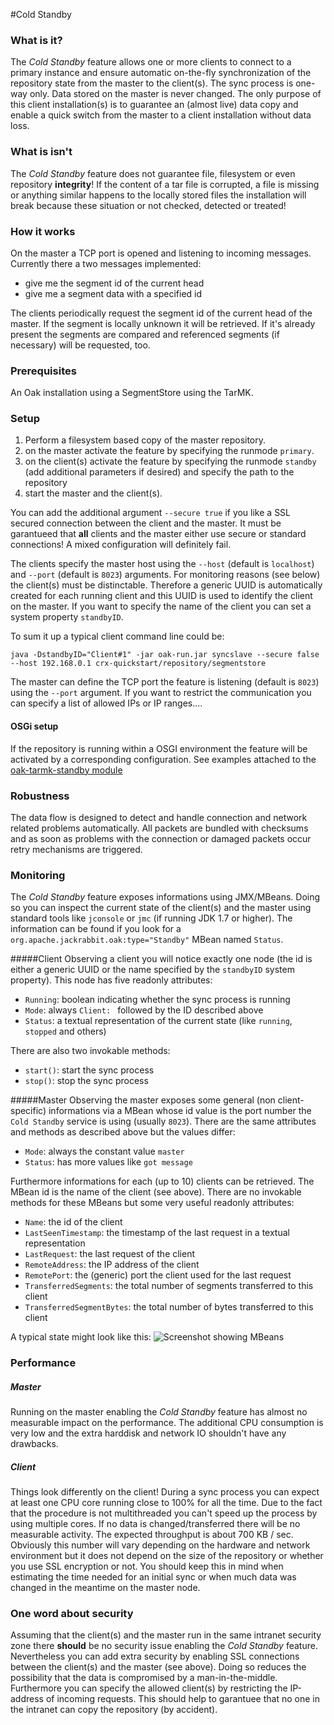 <!--
   Licensed to the Apache Software Foundation (ASF) under one or more
   contributor license agreements.  See the NOTICE file distributed with
   this work for additional information regarding copyright ownership.
   The ASF licenses this file to You under the Apache License, Version 2.0
   (the "License"); you may not use this file except in compliance with
   the License.  You may obtain a copy of the License at

       http://www.apache.org/licenses/LICENSE-2.0

   Unless required by applicable law or agreed to in writing, software
   distributed under the License is distributed on an "AS IS" BASIS,
   WITHOUT WARRANTIES OR CONDITIONS OF ANY KIND, either express or implied.
   See the License for the specific language governing permissions and
   limitations under the License.
  -->

#Cold Standby

### What is it?

The *Cold Standby* feature allows one or more clients to connect to a primary instance and ensure automatic on-the-fly synchronization of the repository state from the master to the client(s). The sync process is one-way only. Data stored on the master is never changed. The only purpose of this client installation(s) is to guarantee an (almost live) data copy and enable a quick switch from the master to a client installation without data loss.

### What is isn't

The *Cold Standby* feature does not guarantee file, filesystem or even repository **integrity**! If the content of a tar file is corrupted, a file is missing or anything similar happens to the locally stored files the installation will break because these situation or not checked, detected or treated!

### How it works

On the master a TCP port is opened and listening to incoming messages. Currently there a two messages implemented:

* give me the segment id of the current head
* give me a segment data with a specified id

The clients periodically request the segment id of the current head of the master. If the segment is locally unknown it will be retrieved. If it's already present the segments are compared and referenced segments (if necessary) will be requested, too.


### Prerequisites

An Oak installation using a SegmentStore using the TarMK.

### Setup

1. Perform a filesystem based copy of the master repository.
2. on the master activate the feature by specifying the runmode `primary`.
3. on the client(s) activate the feature by specifying the runmode `standby` (add additional parameters if desired) and specify the path to the repository
4. start the master and the client(s).

You can add the additional argument `--secure true` if you like a SSL secured connection between the client and the master. It must be garantueed that **all** clients and the master either use secure or standard connections! A mixed configuration will definitely fail.

The clients specify the master host using the `--host` (default is `localhost`) and `--port` (default is `8023`) arguments. For monitoring reasons (see below) the client(s) must be distinctable. Therefore a generic UUID is automatically created for each running client and this UUID is used to identify the client on the master. If you want to specify the name of the client you can set a system property `standbyID`.

To sum it up a typical client command line could be:

	java -DstandbyID="Client#1" -jar oak-run.jar syncslave --secure false --host 192.168.0.1 crx-quickstart/repository/segmentstore

<!-- TODO: add the master specific arguments (like the accepted incoming IP ranges) -->
The master can define the TCP port the feature is listening (default is `8023`) using the `--port` argument. If you want to restrict the communication you can specify a list of allowed IPs or IP ranges....

#### OSGi setup
If the repository is running within a OSGI environment the feature will be activated by a corresponding configuration. See examples attached to the [oak-tarmk-standby module](https://github.com/apache/jackrabbit-oak/tree/trunk/oak-tarmk-standby/osgi-conf)

### Robustness

The data flow is designed to detect and handle connection and network related problems automatically. All packets are bundled with checksums and as soon as problems with the connection or damaged packets occur retry mechanisms are triggered.

### Monitoring

The *Cold Standby* feature exposes informations using JMX/MBeans. Doing so you can inspect the current state of the client(s) and the master using standard tools like `jconsole` or `jmc` (if running JDK 1.7 or higher). The information can be found if you look for a `org.apache.jackrabbit.oak:type="Standby"` MBean named `Status`.

#####Client
Observing a client you will notice exactly one node (the id is either a generic UUID or the name specified by the `standbyID` system property). This node has five readonly attributes:

* `Running`: boolean indicating whether the sync process is running
* `Mode`: always `Client: ` followed by the ID described above
* `Status`: a textual representation of the current state (like `running`, `stopped` and others)

There are also two invokable methods:

* `start()`: start the sync process
* `stop()`: stop the sync process

#####Master
Observing the master exposes some general (non client-specific) informations via a MBean whose id value is the port number the `Cold Standby` service is using (usually `8023`). There are the same attributes and methods as described above but the values differ:

* `Mode`: always the constant value `master`
* `Status`: has more values like `got message`

Furthermore informations for each (up to 10) clients can be retrieved. The MBean id is the name of the client (see above). There are no invokable methods for these MBeans but some very useful readonly attributes:

* `Name`: the id of the client
* `LastSeenTimestamp`: the timestamp of the last request in a textual representation
* `LastRequest`: the last request of the client
* `RemoteAddress`: the IP address of the client
* `RemotePort`: the (generic) port the client used for the last request
* `TransferredSegments`: the total number of segments transferred to this client
* `TransferredSegmentBytes`: the total number of bytes transferred to this client

A typical state might look like this:
![Screenshot showing MBeans](mbeans.png)

### Performance

##### Master
Running on the master enabling the *Cold Standby* feature has almost no measurable impact on the performance. The additional CPU consumption is very low and the extra harddisk and network IO shouldn't have any drawbacks.

##### Client
Things look differently on the client! During a sync process you can expect at least one CPU core running close to 100% for all the time. Due to the fact that the procedure is not multithreaded you can't speed up the process by using multiple cores. If no data is changed/transferred there will be no measurable activity. The expected throughput is about 700 KB / sec. Obviously this number will vary depending on the hardware and network environment but it does not depend on the size of the repository or whether you use SSL encryption or not. You should keep this in mind when estimating the time needed for an initial sync or when much data was changed in the meantime on the master node.

### One word about security

Assuming that the client(s) and the master run in the same intranet security zone there **should** be no security issue enabling the *Cold Standby* feature. Nevertheless you can add extra security by enabling SSL connections between the client(s) and the master (see above). Doing so reduces the possibility that the data is compromised by a man-in-the-middle. Furthermore you can specify the allowed client(s) by restricting the IP-address of incoming requests. This should help to garantuee that no one in the intranet can copy the repository (by accident).

